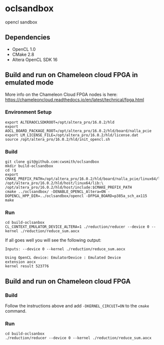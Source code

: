 # oclsandbox
opencl sandbox

## Dependencies

- OpenCL 1.0
- CMake 2.8
- Altera OpenCL SDK 16

## Build and run on Chameleon cloud FPGA in emulated mode

More info on the Chameleon Cloud FPGA nodes is here:
https://chameleoncloud.readthedocs.io/en/latest/technical/fpga.html

### Environment Setup

```
export ALTERAOCLSDKROOT=/opt/altera_pro/16.0.2/hld
export AOCL_BOARD_PACKAGE_ROOT=/opt/altera_pro/16.0.2/hld/board/nalla_pcie
export LM_LICENSE_FILE=/opt/altera_pro/16.0.2/hld/license.dat
source /opt/altera_pro/16.0.2/hld/init_opencl.sh
```

### Build

```
git clone git@github.com:cwsmith/oclsandbox
mkdir build-oclsandbox
cd !$
export CMAKE_PREFIX_PATH=/opt/altera_pro/16.0.2/hld/board/nalla_pcie/linux64/lib:\
/opt/altera_pro/16.0.2/hld/host/linux64/lib:\
/opt/altera_pro/16.0.2/hld/host/include:$CMAKE_PREFIX_PATH
cmake ../oclsandbox/ -DENABLE_OPENCL_Altera=ON -DOPENCL_HPP_DIR=../oclsandbox/opencl -DFPGA_BOARD=p385a_sch_ax115
make
```

### Run

```
cd build-oclsanbox
CL_CONTEXT_EMULATOR_DEVICE_ALTERA=1 ./reduction/reducer --device 0 --kernel ./reduction/reduce_sum.aocx
```

If all goes well you will see the following output:

```
Inputs: --device 0 --kernel ./reduction/reduce_sum.aocx 

Using OpenCL device: EmulatorDevice : Emulated Device
extension aocx
kernel result 523776
```

## Build and run on Chameleon cloud FPGA

### Build

Follow the instructions above and add `-DKERNEL_CIRCUIT=ON` to the `cmake` command.

### Run

```
cd build-oclsanbox
./reduction/reducer --device 0 --kernel ./reduction/reduce_sum.aocx
```
